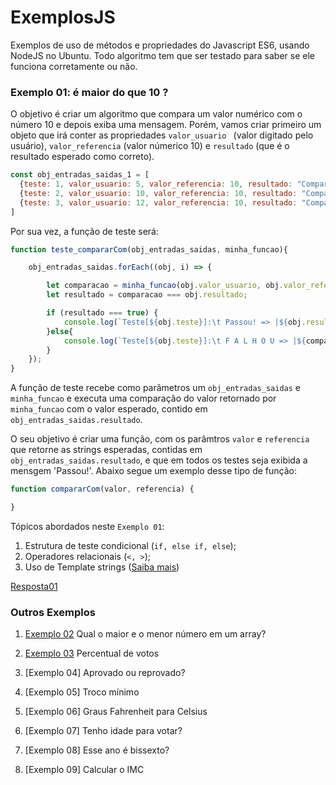 # ExemplosJS
Exemplos de uso de métodos e propriedades do Javascript ES6, usando NodeJS no Ubuntu. Todo algoritmo tem que ser testado para saber se ele funciona corretamente ou não. 

### Exemplo 01: é maior do que 10 ?
O objetivo é criar um algoritmo que compara um valor numérico com o número 10 e depois exiba uma mensagem. Porém, vamos criar primeiro um objeto que irá conter as propriedades ```valor_usuario ``` (valor digitado pelo usuário), ```valor_referencia``` (valor númerico 10) e ```resultado``` (que é o resultado esperado como correto).
```javascript
const obj_entradas_saidas_1 = [
  {teste: 1, valor_usuario: 5, valor_referencia: 10, resultado: "Comparação: 5 é menor do que 10."},
  {teste: 2, valor_usuario: 10, valor_referencia: 10, resultado: "Comparação: 10 é igual a 10."},
  {teste: 3, valor_usuario: 12, valor_referencia: 10, resultado: "Comparação: 12 é maior do que 10."},
]
```
Por sua vez, a função de teste será:
```javascript
function teste_compararCom(obj_entradas_saidas, minha_funcao){

    obj_entradas_saidas.forEach((obj, i) => {

        let comparacao = minha_funcao(obj.valor_usuario, obj.valor_referencia)
        let resultado = comparacao === obj.resultado;

        if (resultado === true) {
            console.log(`Teste[${obj.teste}]:\t Passou! => |${obj.resultado}| `);
        }else{
            console.log(`Teste[${obj.teste}]:\t F A L H O U => |${comparacao}|`);
        }
    });
}
```
A função de teste recebe como parâmetros um ```obj_entradas_saidas``` e ```minha_funcao``` e executa uma comparação do valor retornado por ```minha_funcao``` com o valor esperado, contido em ```obj_entradas_saidas.resultado```. 

O seu objetivo é criar uma função, com os parâmtros ```valor``` e ```referencia``` que retorne as strings esperadas, contidas em ```obj_entradas_saidas.resultado```, e que em todos os testes seja exibida a mensgem 'Passou!'. Abaixo segue um exemplo desse tipo de função:
```javascript
function compararCom(valor, referencia) {

}
```
Tópicos abordados neste ```Exemplo 01```:
  1. Estrutura de teste condicional (```if, else if, else```);
  2. Operadores relacionais (```<, >```);
  3. Uso de Template strings ([Saiba mais](https://developer.mozilla.org/pt-BR/docs/Web/JavaScript/Reference/template_strings))
  
[Resposta01](https://github.com/TCT9/ExemplosJS/blob/main/Exemplo01/resposta01.js.md)

### Outros Exemplos

1. [Exemplo 02](#exemplo02) Qual o maior e o menor número em um array?

2. [Exemplo 03](#exemplo03) Percentual de votos

3. [Exemplo 04] Aprovado ou reprovado?

4. [Exemplo 05] Troco mínimo

5. [Exemplo 06] Graus Fahrenheit para Celsius

6. [Exemplo 07] Tenho idade para votar?

7. [Exemplo 08] Esse ano é bissexto?

8. [Exemplo 09] Calcular o IMC
